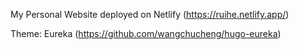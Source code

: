 My Personal Website deployed on Netlify (https://ruihe.netlify.app/)

Theme: Eureka (https://github.com/wangchucheng/hugo-eureka)


